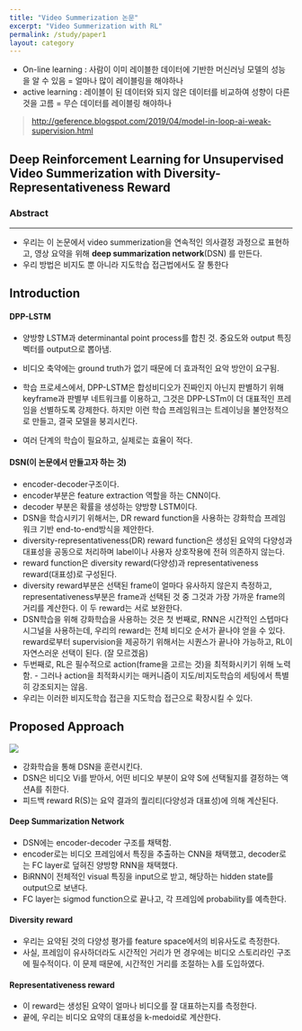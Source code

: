 ```yaml
---
title: "Video Summerization 논문"
excerpt: "Video Summerization with RL"
permalink: /study/paper1
layout: category
---
```




- On-line learning : 사람이 이미 레이블한 데이터에 기반한 머신러닝 모델의 성능을 알 수 있음 = 얼마나 많이 레이블링을 해야하나
- active learning : 레이블이 된 데이터와 되지 않은 데이터를 비교하여 성향이 다른 것을 고름 = 무슨 데이터를 레이블링 해야하나 

> http://geference.blogspot.com/2019/04/model-in-loop-ai-weak-supervision.html



## Deep Reinforcement Learning for Unsupervised Video Summerization with Diversity-Representativeness Reward



### Abstract

--------------------------------------------------------------------

* 우리는 이 논문에서 video summerization을 연속적인 의사결정 과정으로 표현하고, 영상 요약을 위해  **deep summarization network**(DSN) 를 만든다.
* 우리 방법은 비지도 뿐 아니라 지도학습 접근법에서도 잘 통한다



## Introduction

#### DPP-LSTM 

-  양방향 LSTM과 determinantal point process를 합친 것. 중요도와 output 특징 벡터를 output으로 뽑아냄.

-  비디오 축약에는 ground truth가 없기 때문에 더 효과적인 요악 방안이 요구됨. 

- 학습 프로세스에서, DPP-LSTM은 합성비디오가 진짜인지 아닌지 판별하기 위해 keyframe과 판별부 네트워크를 이용하고, 그것은 DPP-LSTm이 더 대표적인 프레임을 선별하도록 강제한다. 하지만 이런 학습 프레임워크는 트레이닝을 불안정적으로 만들고, 결국 모델을 붕괴시킨다. 

- 여러 단계의 학습이 필요하고, 실제로는 효율이 적다.

  

#### DSN(이 논문에서 만들고자 하는 것) 

- encoder-decoder구조이다.
- encoder부분은 feature extraction 역할을 하는 CNN이다.
- decoder 부분은 확률을 생성하는 양방향 LSTM이다.
- DSN을 학습시키기 위해서는, DR reward function을 사용하는 강화학습 프레임워크 기반 end-to-end방식을 제안한다.
- diversity-representativeness(DR) reward function은 생성된 요약의 다양성과 대표성을 공동으로 처리하며 label이나 사용자 상호작용에 전혀 의존하지 않는다.
- reward function은 diversity reward(다양성)과 representativeness reward(대표성)로 구성된다.
- diversity reward부분은 선택된 frame이 얼마다 유사하지 않은지 측정하고, representativeness부분은 frame과 선택된 것 중 그것과 가장 가까운 frame의 거리를 계산한다. 이 두 reward는 서로 보완한다.
- DSN학습을 위해 강화학습을 사용하는 것은 첫 번째로, RNN은 시간적인 스텝마다 시그널을 사용하는데, 우리의 reward는 전체 비디오 순서가 끝나야 얻을 수 있다. reward로부터 supervision을 제공하기 위해서는 시퀀스가 끝나야 가능하고, RL이 자연스러운 선택이 된다. (잘 모르겠음)
- 두번째로, RL은 필수적으로 action(frame을 고르는 것)을 최적화시키기 위해 노력함. - 그러나 action을 최적화시키는 매커니즘이 지도/비지도학습의 세팅에서 특별히 강조되지는 않음.
- 우리는 이러한 비지도학습 접근을 지도학습 접근으로 확장시킬 수 있다.



## Proposed Approach

![](C:\Users\JH\Desktop\1234.JPG)

- 강화학습을 통해 DSN을 훈련시킨다.
- DSN은 비디오 Vi를 받아서, 어떤 비디오 부분이 요약 S에 선택될지를 결정하는 액션A를 취한다.
- 피드백 reward R(S)는 요약 결과의 퀄리티(다양성과 대표성)에 의해 계산된다.



#### Deep Summarization Network

- DSN에는 encoder-decoder 구조를 채택함.
- encoder로는 비디오 프레임에서 특징을 추출하는 CNN을 채택했고, decoder로는 FC layer로 덮혀진 양방향 RNN을 채택했다.
- BiRNN이 전체적인 visual 특징을 input으로 받고, 해당하는 hidden state를 output으로 보낸다.
- FC layer는 sigmod function으로 끝나고, 각 프레임에 probability를 예측한다.



#### Diversity reward

- 우리는 요약된 것의 다양성 평가를 feature space에서의 비유사도로 측정한다.
- 사실, 프레임이 유사하더라도 시간적인 거리가 먼 경우에는 비디오 스토리라인 구조에 필수적이다. 이 문제 때문에,  시간적인 거리를 조절하는  λ를 도입하였다.



#### Representativeness reward

- 이 reward는 생성된 요약이 얼마나 비디오를 잘 대표하는지를 측정한다.
- 끝에, 우리는 비디오 요약의 대표성을 k-medoid로 계산한다.



